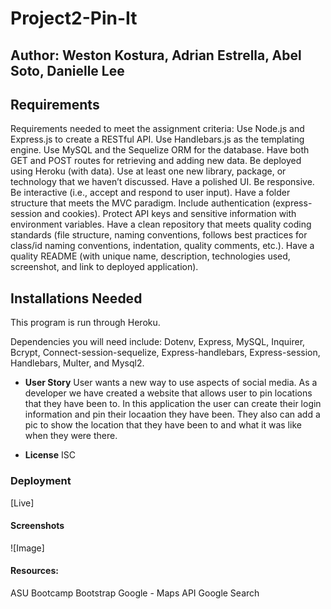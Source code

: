 # Project2-Pin-It

## Author: Weston Kostura, Adrian Estrella, Abel Soto, Danielle Lee

## Requirements 
Requirements needed to meet the assignment criteria:
Use Node.js and Express.js to create a RESTful API.
Use Handlebars.js as the templating engine.
Use MySQL and the Sequelize ORM for the database.
Have both GET and POST routes for retrieving and adding new data.
Be deployed using Heroku (with data).
Use at least one new library, package, or technology that we haven’t discussed.
Have a polished UI.
Be responsive.
Be interactive (i.e., accept and respond to user input).
Have a folder structure that meets the MVC paradigm.
Include authentication (express-session and cookies).
Protect API keys and sensitive information with environment variables.
Have a clean repository that meets quality coding standards (file structure, naming conventions, follows best practices for class/id naming conventions, indentation, quality comments, etc.).
Have a quality README (with unique name, description, technologies used, screenshot, and link to deployed application).


 ## Installations Needed
This program is run through Heroku. 

Dependencies you will need include: Dotenv, Express, MySQL, Inquirer, Bcrypt, Connect-session-sequelize, Express-handlebars, Express-session, Handlebars, Multer, and Mysql2.
   
* **User Story**
User wants a new way to use aspects of social media. As a developer we have created a website that allows user to pin locations that they have been to. In this application the user can create their login information and pin their locaation they have been. They also can add a pic to show the location that they have been to and what it was like when they were there.

* **License**
ISC

### Deployment
[Live]


#### Screenshots
![Image]

#### Resources:
ASU Bootcamp
Bootstrap
Google - Maps API
Google Search


